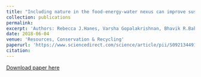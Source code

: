 ```yaml
---
title: "Including nature in the food-energy-water nexus can improve sustainability across multiple ecosystem services"
collection: publications
permalink: 
excerpt: 'Authors: Rebecca J.Hanes, Varsha Gopalakrishnan, Bhavik R.Bakshi'
date: 2018-06-04
venue: 'Resources, Conservation & Recycling'
paperurl: 'https://www.sciencedirect.com/science/article/pii/S092134491830209X'
citation:
---
```



[Download paper here](https://www.sciencedirect.com/science/article/pii/S092134491830209X)

